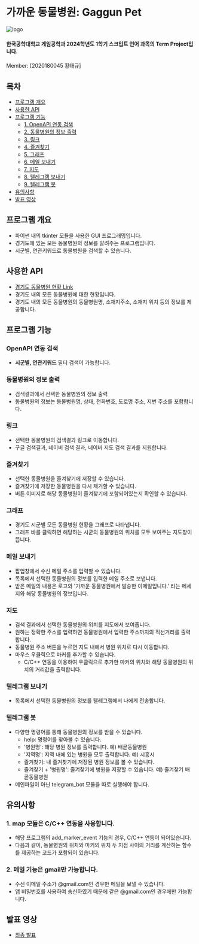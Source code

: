 # 가까운 동물병원: Gaggun Pet
![logo](https://github.com/tg-hwg/ScriptLanguage_TermProject/assets/130235390/16909e40-1f97-4ff3-bb7e-66307c8178b9)
#### 한국공학대학교 게임공학과 2024학년도 1학기 스크입트 언어 과목의 Term Project입니다.
Member: [2020180045 황태규]

## 목차
- [프로그램 개요](#프로그램-개요)
- [사용한 API](#사용한-api)
- [프로그램 기능](#프로그램-기능)
  - [1. OpenAPI 연동 검색](#openapi-연동-검색)
  - [2. 동물병원의 정보 출력](#동물병원의-정보-출력)
  - [3. 링크](#링크)
  - [4. 즐겨찾기](#즐겨찾기)
  - [5. 그래프](#그래프)
  - [6. 메일 보내기](#메일-보내기)
  - [7. 지도](#지도)
  - [8. 텔레그램 보내기](#텔레그램-보내기)
  - [9. 텔레그램 봇](#텔레그램-봇)
- [유의사항](#유의사항)
- [발표 영상](#발표-영상)

## 프로그램 개요
- 파이썬 내의 tkinter 모듈을 사용한 GUI 프로그래밍입니다.
- 경기도에 있는 모든 동물병원의 정보를 알려주는 프로그램입니다.
- 시군별, 연관키워드로 동물병원을 검색할 수 있습니다.

## 사용한 API
- [경기도 동물병원 현황 Link](https://data.gg.go.kr/portal/data/service/selectServicePage.do?page=1&rows=10&sortColumn=&sortDirection=&infId=Y5M0CVS8XM2C821G09A813809578&infSeq=3&order=&loc=&searchWord=%EB%8F%99%EB%AC%BC%EB%B3%91%EC%9B%90+%ED%98%84%ED%99%A9)
- 경기도 내의 모든 동물병원에 대한 현황입니다.
- 경기도 내의 모든 동물병원의 동물병원명, 소재지주소, 소재지 위치 등의 정보를 제공합니다.

## 프로그램 기능
### OpenAPI 연동 검색 
- **시군별, 연관키워드** 필터 검색이 가능합니다.

### 동물병원의 정보 출력
- 검색결과에서 선택한 동물병원의 정보 출력
- 동물병원의 정보는 동물병원명, 상태, 전화번호, 도로명 주소, 지번 주소를 포함합니다.

### 링크
- 선택한 동물병원의 검색결과 링크로 이동합니다.
- 구글 검색결과, 네이버 검색 결과, 네이버 지도 검색 결과를 지원합니다.

### 즐겨찾기
- 선택한 동물병원을 즐겨찾기에 저장할 수 있습니다.
- 즐겨찾기에 저장한 동물병원을 다시 제거할 수 있습니다.
- 버튼 이미지로 해당 동물병원이 즐겨찾기에 포함되어있는지 확인할 수 있습니다.

### 그래프
- 경기도 시군별 모든 동물병원 현황을 그래프로 나타냅니다.
- 그래프 바를 클릭하면 해당하는 시군의 동물병원의 위치를 모두 보여주는 지도창이 뜹니다.

### 메일 보내기
- 팝업창에서 수신 메일 주소를 입력할 수 있습니다.
- 목록에서 선택한 동물병원의 정보를 입력한 메일 주소로 보냅니다.
- 받은 메일의 내용은 로고와 '가까운 동물병원에서 발송한 이메일입니다.' 라는 메세지와 해당 동물병원의 정보입니다.

### 지도
- 검색 결과에서 선택한 동물병원의 위치를 지도에서 보여줍니다.
- 원하는 정확한 주소를 입력하면 동물병원에서 입력한 주소까지의 직선거리를 출력합니다.
- 동물병원 주소 버튼을 누르면 지도 내에서 병원 위치로 다시 이동합니다.
- 마우스 우클릭으로 마커를 추가할 수 있습니다.
  - C/C++ 연동을 이용하여 우클릭으로 추가한 마커의 위치와 해당 동물병원의 위치의 거리값을 출력합니다.

### 텔레그램 보내기
- 목록에서 선택한 동물병원의 정보를 텔레그램에서 나에게 전송합니다.

### 텔레그램 봇
- 다양한 명령어를 통해 동물병원의 정보를 받을 수 있습니다.
  - help: 명령어를 찾아볼 수 있습니다.
  - '병원명': 해당 병원 정보를 출력합니다. 예) 배곧동물병원
  - '지역명': 지역 내에 있는 병원을 모두 출력합니다. 예) 시흥시
  - 즐겨찾기: 내 즐겨찾기에 저장된 병원 정보를 볼 수 있습니다.
  - 즐겨찾기 + '병원명': 즐겨찾기에 병원을 저장할 수 있습니다. 예) 즐겨찾기 배곧동물병원
- 메인파일이 아닌 telegram_bot 모듈을 따로 실행해야 합니다.

## 유의사항
### 1. map 모듈은 C/C++ 연동을 사용합니다.
- 해당 프로그램의 add_marker_event 기능의 경우, C/C++ 연동이 되어있습니다.
- 다음과 같이, 동물병원의 위치와 마커의 위치 두 지점 사이의 거리를 계산하는 함수를 제공하는 코드가 포함되어 있습니다.

### 2. 메일 기능은 gmail만 가능합니다.
- 수신 이메일 주소가 @gmail.com인 경우만 메일을 보낼 수 있습니다.
- 앱 비밀번호를 사용하여 송신하였기 때문에 같은 @gmail.com인 경우에만 가능합니다.

## 발표 영상
- [최종 발표](https://youtu.be/8-mDzimKM_U)
